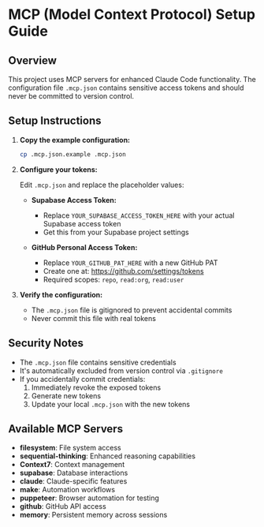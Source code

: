 # MCP (Model Context Protocol) Setup Guide

## Overview
This project uses MCP servers for enhanced Claude Code functionality. The configuration file `.mcp.json` contains sensitive access tokens and should never be committed to version control.

## Setup Instructions

1. **Copy the example configuration:**
   ```bash
   cp .mcp.json.example .mcp.json
   ```

2. **Configure your tokens:**
   
   Edit `.mcp.json` and replace the placeholder values:

   - **Supabase Access Token:**
     - Replace `YOUR_SUPABASE_ACCESS_TOKEN_HERE` with your actual Supabase access token
     - Get this from your Supabase project settings

   - **GitHub Personal Access Token:**
     - Replace `YOUR_GITHUB_PAT_HERE` with a new GitHub PAT
     - Create one at: https://github.com/settings/tokens
     - Required scopes: `repo`, `read:org`, `read:user`

3. **Verify the configuration:**
   - The `.mcp.json` file is gitignored to prevent accidental commits
   - Never commit this file with real tokens

## Security Notes

- The `.mcp.json` file contains sensitive credentials
- It's automatically excluded from version control via `.gitignore`
- If you accidentally commit credentials:
  1. Immediately revoke the exposed tokens
  2. Generate new tokens
  3. Update your local `.mcp.json` with the new tokens

## Available MCP Servers

- **filesystem**: File system access
- **sequential-thinking**: Enhanced reasoning capabilities
- **Context7**: Context management
- **supabase**: Database interactions
- **claude**: Claude-specific features
- **make**: Automation workflows
- **puppeteer**: Browser automation for testing
- **github**: GitHub API access
- **memory**: Persistent memory across sessions